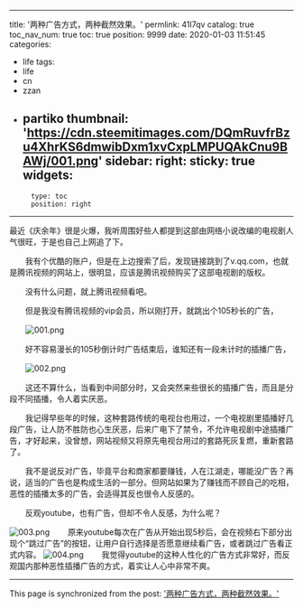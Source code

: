 
---
title: '两种广告方式，两种截然效果。'
permlink: 41l7qv
catalog: true
toc_nav_num: true
toc: true
position: 9999
date: 2020-01-03 11:51:45
categories:
- life
tags:
- life
- cn
- zzan
- partiko
thumbnail: 'https://cdn.steemitimages.com/DQmRuvfrBzu4XhrKS6dmwibDxm1xvCxpLMPUQAkCnu9BAWj/001.png'
sidebar:
    right:
        sticky: true
widgets:
    -
        type: toc
        position: right
---


最近《庆余年》很是火爆，我听周围好些人都提到这部由网络小说改编的电视剧人气很旺，于是也自己上网追了下。

　　我有个优酷的账户，但是在上边搜索了后，发现链接跳到了v.qq.com，也就是腾讯视频的网站上，很明显，应该是腾讯视频购买了这部电视剧的版权。

　　没有什么问题，就上腾讯视频看吧。

　　但是我没有腾讯视频的vip会员，所以刚打开，就跳出个105秒长的广告，

　　![001.png](https://cdn.steemitimages.com/DQmRuvfrBzu4XhrKS6dmwibDxm1xvCxpLMPUQAkCnu9BAWj/001.png)

　　好不容易漫长的105秒倒计时广告结束后，谁知还有一段未计时的插播广告，

　　![002.png](https://cdn.steemitimages.com/DQmWoq9qAvCueWM6pYBKEJXt2R8WPTZ3WnJHsQNcCiDRqLd/002.png)

　　这还不算什么，当看到中间部分时，又会突然来些很长的插播广告，而且是分段不同插播，令人着实厌恶。

　　我记得早些年的时候，这种套路传统的电视台也用过，一个电视剧里插播好几段广告，让人防不胜防也心生厌恶，后来广电下了禁令，不允许电视剧中途插播广告，才好起来，没曾想，网站视频又将原先电视台用过的套路死灰复燃，重新套路了。

　　我不是说反对广告，毕竟平台和商家都要赚钱，人在江湖走，哪能没广告？再说，适当的广告也是构成生活的一部分。但网站如果为了赚钱而不顾自己的吃相，恶性的插播太多的广告，会适得其反也很令人反感的。

　　反观youtube，也有广告，但却不令人反感，为什么呢？

![003.png](https://cdn.steemitimages.com/DQmV99R2ZvrojF8aL9x1rp67LzzkEvJEBmCWzSVqr7J3KpL/003.png)
　　原来youtube每次在广告从开始出现5秒后，会在视频右下部分出现个“跳过广告”的按钮，让用户自行选择是否愿意继续看广告，或者跳过广告看正式内容。
![004.png](https://cdn.steemitimages.com/DQmXHYaijunFLeQueruirpA6WQ6FfPhKW6L6HN7eJEE7rNc/004.png)
　　我觉得youtube的这种人性化的广告方式非常好，而反观国内那种恶性插播广告的方式，着实让人心中非常不爽。

- - -

This page is synchronized from the post: ['两种广告方式，两种截然效果。'](https://steemit.com/@rivalhw/41l7qv)
